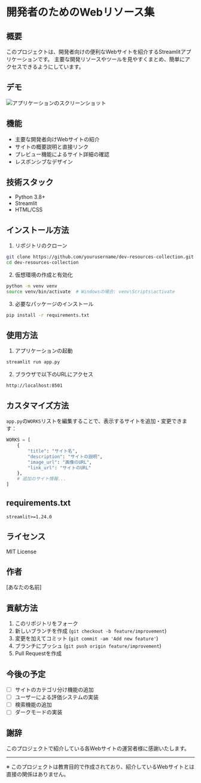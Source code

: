 # 開発者のためのWebリソース集

## 概要
このプロジェクトは、開発者向けの便利なWebサイトを紹介するStreamlitアプリケーションです。
主要な開発リソースやツールを見やすくまとめ、簡単にアクセスできるようにしています。

## デモ
![アプリケーションのスクリーンショット](./screenshot.png)

## 機能
- 主要な開発者向けWebサイトの紹介
- サイトの概要説明と直接リンク
- プレビュー機能によるサイト詳細の確認
- レスポンシブなデザイン

## 技術スタック
- Python 3.8+
- Streamlit
- HTML/CSS

## インストール方法

1. リポジトリのクローン
```bash
git clone https://github.com/yourusername/dev-resources-collection.git
cd dev-resources-collection
```

2. 仮想環境の作成と有効化
```bash
python -m venv venv
source venv/bin/activate  # Windowsの場合: venv\Scripts\activate
```

3. 必要なパッケージのインストール
```bash
pip install -r requirements.txt
```

## 使用方法

1. アプリケーションの起動
```bash
streamlit run app.py
```

2. ブラウザで以下のURLにアクセス
```
http://localhost:8501
```

## カスタマイズ方法
`app.py`の`WORKS`リストを編集することで、表示するサイトを追加・変更できます：

```python
WORKS = [
    {
        "title": "サイト名",
        "description": "サイトの説明",
        "image_url": "画像のURL",
        "link_url": "サイトのURL"
    },
    # 追加のサイト情報...
]
```

## requirements.txt
```
streamlit>=1.24.0
```

## ライセンス
MIT License

## 作者
[あなたの名前]

## 貢献方法
1. このリポジトリをフォーク
2. 新しいブランチを作成 (`git checkout -b feature/improvement`)
3. 変更を加えてコミット (`git commit -am 'Add new feature'`)
4. ブランチにプッシュ (`git push origin feature/improvement`)
5. Pull Requestを作成

## 今後の予定
- [ ] サイトのカテゴリ分け機能の追加
- [ ] ユーザーによる評価システムの実装
- [ ] 検索機能の追加
- [ ] ダークモードの実装

## 謝辞
このプロジェクトで紹介している各Webサイトの運営者様に感謝いたします。

---
※ このプロジェクトは教育目的で作成されており、紹介しているWebサイトとは直接の関係はありません。
```



